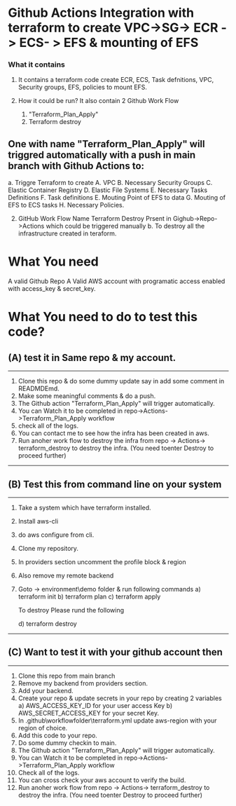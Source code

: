 Github Actions Integration with terraform to create VPC->SG-> ECR -> ECS- > EFS & mounting of EFS
==================================================================================================
### What it contains
1. It contains a terraform code create ECR, ECS, Task defnitions, VPC, Security groups, EFS, policies to mount EFS.

2. How it could be run?
It also contain 2 Github Work Flow 
    1. "Terraform_Plan_Apply"
    2. Terraform destroy

One with name "Terraform_Plan_Apply" will triggred automatically with a push in main branch with Github Actions to:
----------------------
 a. Triggre Terraform to create 
    A. VPC
    B. Necessary Security Groups
    C. Elastic Container Registry
    D. Elastic File Systems
    E. Necessary Tasks Definitions
    F. Task definitions
    E. Mouting Point of EFS to data
    G. Mouting of EFS to ECS tasks
    H. Necessary Policies.

2. GitHub Work Flow Name Terraform Destroy Prsent in Gighub->Repo->Actions which could be triggered manually 
b. To destroy all the infrastructure created in teraform.

What You need
===============
A valid Github Repo 
A Valid AWS account with programatic access enabled with access_key & secret_key.

What You need to do to test this code?
======================================
## (A) test it in Same repo & my account.
----------------------------------------
1. Clone this repo & do some dummy update say in add some comment in READMDEmd.
2. Make some meaningful comments & do a push.
3. The Github action "Terraform_Plan_Apply" will trigger automatically.
4. You can Watch it to be completed in repo->Actions->Terraform_Plan_Apply workflow
5. check all of the logs.
6. You can contact me to see how the infra has been created in aws.
7. Run anoher work flow to destroy the infra from 
   repo -> Actions-> terraform_destroy to destroy the infra. (You need toenter Destroy to proceed further)
----------------------------------------------
## (B) Test this from command line on your system
------------------------------
1. Take a system which have terraform installed.
2. Install aws-cli
3. do aws configure from cli.
4. Clone my repository.
5. In providers section uncomment the profile block & region
6. Also remove my remote backend
7. Goto -> environment\demo folder & run following commands
   a) terraform init
   b) terraform plan
   c) terraform apply

   To destroy Please rund the following

   d) terraform destroy
-------------------------------------------------------
## (C) Want to test it with your github account then
---------------------------------------------------
1. Clone this repo from main branch
2. Remove my backend from providers section.
3. Add your backend.
4. Create your repo & update secrets in your repo by creating 2 variables 
    a) AWS_ACCESS_KEY_ID for your user access Key
    b) AWS_SECRET_ACCESS_KEY for your secret Key.
5. In .github\workflowfolder\terraform.yml update aws-region with your region of choice.
6. Add this code to your repo.
7. Do some dummy checkin to main.
8. The Github action "Terraform_Plan_Apply" will trigger automatically.
9. You can Watch it to be completed in repo->Actions->Terraform_Plan_Apply workflow
10. Check all of the logs.
11. You can cross check your aws account to verify the build.
12. Run anoher work flow from repo -> Actions-> terraform_destroy to destroy the infra. (You need toenter Destroy to proceed further)




